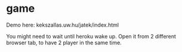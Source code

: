 # game
Demo here:
kekszallas.uw.hu/jatek/index.html

You might need to wait until heroku wake up.
Open it from 2 different browser tab, to have 2 player in the same time.
